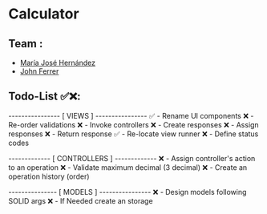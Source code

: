 # Calculator

## Team :
- [María José Hernández](https://github.com/mariaher05th)
- [John Ferrer](https://github.com/MochiThere)

## Todo-List ✅❌:
---------------- [ VIEWS ] ----------------
✅ - Rename UI components
❌ - Re-order validations
❌ - Invoke controllers
❌ - Create responses
❌ - Assign responses
❌ - Return response
✅ - Re-locate view runner 
❌ - Define status codes

------------- [ CONTROLLERS ] -------------
❌ - Assign controller's action to an operation
❌ - Validate maximum decimal (3 decimal)
❌ - Create an operation history (order)

--------------- [ MODELS ] ----------------
❌ - Design models following SOLID args
❌ - If Needed create an storage
